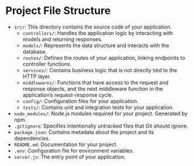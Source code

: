 # Project File Structure

- `src/`: This directory contains the source code of your application.
    - `controllers/`: Handles the application logic by interacting with models and returning responses.
    - `models/`: Represents the data structure and interacts with the database.
    - `routes/`: Defines the routes of your application, linking endpoints to controller functions.
    - `services/`: Contains business logic that is not directly tied to the HTTP layer.
    - `middlewares/`: Functions that have access to the request and response objects, and the next middleware function in the application’s request-response cycle.
    - `config/`: Configuration files for your application.
    - `tests/`: Contains unit and integration tests for your application.
- `node_modules/`: Node.js modules required for your project. Generated by npm.
- `.gitignore`: Specifies intentionally untracked files that Git should ignore.
- `package.json`: Contains metadata about the project and its dependencies.
- `README.md`: Documentation for your project.
- `.env`: Configuration file for environment variables.
- `server.js`: The entry point of your application.



